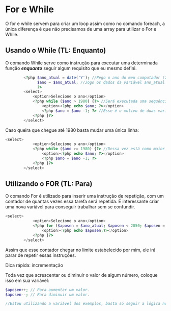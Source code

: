 # **For e While**

O for e while servem para criar um loop assim como no comando foreach, a única diferença é que não precisamos de uma array para utilizar o For e While.

## Usando o While (TL: Enquanto)

O comando While serve como instrução para executar uma determinada função ***enquanto*** seguir algum requisito que eu mesmo defini.

```php
		<?php $ano_atual = date('Y'); //Pego o ano do meu computador (2021)
			  $ano = $ano_atual; //Jogo os dados da variável ano_atual para não ter problemas ao executar o comando while
			  ?>
		<select>
			<option>Selecione o ano</option>
			<?php while ($ano > 1980) {?> //Será executada uma sequências de instruções até a minha variável ano chegar em um valor próximo à 1980.
				<option><?php echo $ano; ?></option>
				<?php $ano = $ano -1; ?> //Esse é o motivo de duas variáveis, pois não dá para pegar o ano atual, ao mesmo tempo que altero esse valor.
			<?php }?>
		</select>
```

Caso queira que chegue até 1980 basta mudar uma única linha:

```php
<select>
			<option>Selecione o ano</option>
			<?php while ($ano >= 1980) {?> //Dessa vez está como maior e igual, e não apenas como maior.
				<option><?php echo $ano; ?></option>
				<?php $ano = $ano -1; ?>
			<?php }?>
		</select>
```

## Utilizando o FOR (TL: Para)

O comando For é utilizado para inserir uma instrução de repetição, com um contador de quantas vezes essa tarefa será repetida. É interessante criar uma nova variável para conseguir trabalhar sem se confundir.

```php
<select>
			<option>Selecione o ano</option>
			<?php for ($aposen = $ano_atual; $aposen < 2050; $aposen = $aposen+1){?> //Criei uma nova variável "aposen" pois quero que o usuário selecione o possível ano de sua aposentadoria.
				<option><?php echo $aposen;?></option>
			<?php }?>
		</select>
```

Assim que esse contador chegar no limite estabelecido por mim, ele irá parar de repetir essas instruções.

Dica rápida: incrementação

Toda vez que acrescentar ou diminuir o valor de algum número, coloque isso em sua variável:

```php
$aposen++; // Para aumentar um valor.
$aposen--; // Para diminuir um valor.

//Estou utilizando a variável dos exemplos, basta só seguir a lógica no comando FOR (ou fora dele, dependendo de como você irá manipular as informações.)
```

